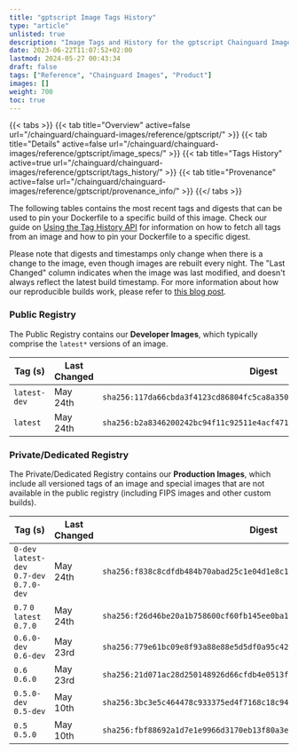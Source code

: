 ```yaml
---
title: "gptscript Image Tags History"
type: "article"
unlisted: true
description: "Image Tags and History for the gptscript Chainguard Image"
date: 2023-06-22T11:07:52+02:00
lastmod: 2024-05-27 00:43:34
draft: false
tags: ["Reference", "Chainguard Images", "Product"]
images: []
weight: 700
toc: true
---
```


{{< tabs >}}
{{< tab title="Overview" active=false url="/chainguard/chainguard-images/reference/gptscript/" >}}
{{< tab title="Details" active=false url="/chainguard/chainguard-images/reference/gptscript/image_specs/" >}}
{{< tab title="Tags History" active=true url="/chainguard/chainguard-images/reference/gptscript/tags_history/" >}}
{{< tab title="Provenance" active=false url="/chainguard/chainguard-images/reference/gptscript/provenance_info/" >}}
{{</ tabs >}}

The following tables contains the most recent tags and digests that can be used to pin your Dockerfile to a specific build of this image. Check our guide on [Using the Tag History API](/chainguard/chainguard-images/using-the-tag-history-api/) for information on how to fetch all tags from an image and how to pin your Dockerfile to a specific digest.

Please note that digests and timestamps only change when there is a change to the image, even though images are rebuilt every night. The "Last Changed" column indicates when the image was last modified, and doesn't always reflect the latest build timestamp. For more information about how our reproducible builds work, please refer to [this blog post](https://www.chainguard.dev/unchained/reproducing-chainguards-reproducible-image-builds).

### Public Registry
The Public Registry contains our **Developer Images**, which typically comprise the `latest*` versions of an image.

| Tag (s)       | Last Changed | Digest                                                                    |
|---------------|--------------|---------------------------------------------------------------------------|
|  `latest-dev` | May 24th     | `sha256:117da66cbda3f4123cd86804fc5ca8a3500c56e9032439fb25e0e76886a27636` |
|  `latest`     | May 24th     | `sha256:b2a8346200242bc94f11c92511e4acf471bdf3868a360216f02d151ccaec2717` |


### Private/Dedicated Registry
The Private/Dedicated Registry contains our **Production Images**, which include all versioned tags of an image and special images that are not available in the public registry (including FIPS images and other custom builds).

| Tag (s)                                     | Last Changed | Digest                                                                    |
|---------------------------------------------|--------------|---------------------------------------------------------------------------|
|  `0-dev` `latest-dev` `0.7-dev` `0.7.0-dev` | May 24th     | `sha256:f838c8cdfdb484b70abad25c1e04d1e8c13123cf8921f5a7071af9ea5408c4ca` |
|  `0.7` `0` `latest` `0.7.0`                 | May 24th     | `sha256:f26d46be20a1b758600cf60fb145ee0ba1690be2ae6c7566accdab778bad2ffc` |
|  `0.6.0-dev` `0.6-dev`                      | May 23rd     | `sha256:779e61bc09e8f93a88e88e5d5df0a95c42f159ccf71b00361e1979f56a57e686` |
|  `0.6` `0.6.0`                              | May 23rd     | `sha256:21d071ac28d250148926d66cfdb4e0513fe39bf9b11d64c31f8750725f5498c7` |
|  `0.5.0-dev` `0.5-dev`                      | May 10th     | `sha256:3bc3e5c464478c933375ed4f7168c18c9428764d0be960e957a020abcd13aa1f` |
|  `0.5` `0.5.0`                              | May 10th     | `sha256:fbf88692a1d7e1e9966d3170eb13f80a3e1460e99025371807bf3c4e492fe5a3` |


